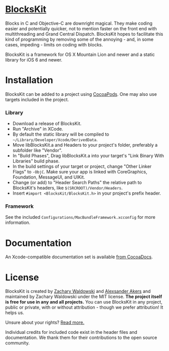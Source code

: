 [BlocksKit](https://zwaldowski.github.io/BlocksKit)
===================================================

Blocks in C and Objective-C are downright magical.  They make coding easier and potentially quicker, not to mention faster on the front end with multithreading and Grand Central Dispatch.  BlocksKit hopes to facilitate this kind of programming by removing some of the annoying - and, in some cases, impeding - limits on coding with blocks.

BlocksKit is a framework for OS X Mountain Lion and newer and a static library for iOS 6 and newer.

Installation
============

BlocksKit can be added to a project using [CocoaPods](https://github.com/cocoapods/cocoapods). One may also use targets included in the project.

### Library

* Download a release of BlocksKit.
* Run "Archive" in XCode.
* By default the static library will be compiled to `~/Library/Developer/Xcode/DerivedData`.
* Move libBlocksKit.a and Headers to your project's folder, preferably a subfolder like "Vendor".
* In "Build Phases", Drag libBlocksKit.a into your target's "Link Binary With Libraries" build phase.
* In the build settings of your target or project, change "Other Linker Flags" to `-ObjC`. Make sure your app is linked with CoreGraphics, Foundation, MessageUI, and UIKit.
* Change (or add) to "Header Search Paths" the relative path to BlocksKit's headers, like `$(SRCROOT)/Vendor/Headers`.
* Insert `#import <BlocksKit/BlocksKit.h>` in your project's prefix header.

### Framework

See the included `Configurations/MacBundleFramework.xcconfig` for more information.

Documentation
=============

An Xcode-compatible documentation set is available [from CocoaDocs](http://cocoadocs.org/docsets/BlocksKit/).

License
=======

BlocksKit is created by [Zachary Waldowski](https://github.com/zwaldowski) and [Alexsander Akers](https://github.com/a2) and maintained by Zachary Waldowski under the MIT license.  **The project itself is free for use in any and all projects.**  You can use BlocksKit in any project, public or private, with or without attribution - though we prefer attribution! It helps us.

Unsure about your rights?  [Read more.](http://opensource.org/licenses/MIT)

Individual credits for included code exist in the header files and documentation. We thank them for their contributions to the open source community.
